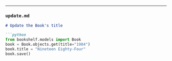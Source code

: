 
---

###  `update.md`
```markdown
# Update the Book's title

```python
from bookshelf.models import Book
book = Book.objects.get(title="1984")
book.title = "Nineteen Eighty-Four"
book.save()

